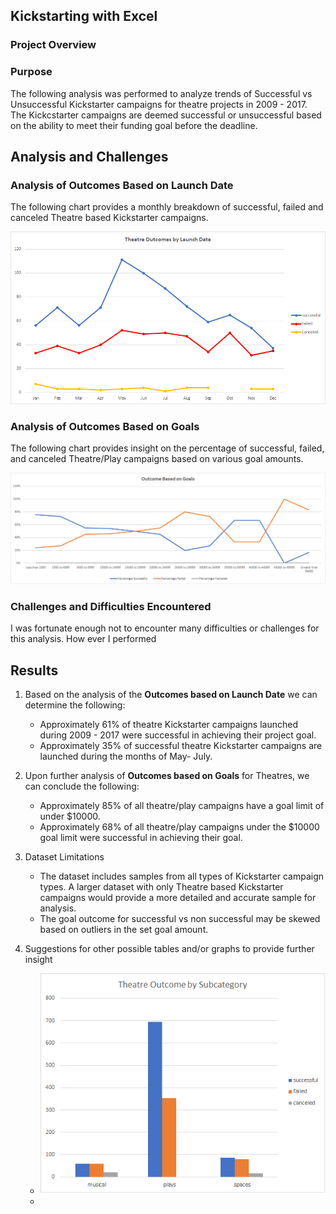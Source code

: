 ## Kickstarting with Excel

### Project Overview

### Purpose
The following analysis was performed to analyze trends of Successful vs Unsuccessful Kickstarter campaigns for theatre projects in 2009 - 2017. The Kickcstarter campaigns are deemed successful or unsuccessful based on the ability to meet their funding goal before the deadline. 

## Analysis and Challenges

### Analysis of Outcomes Based on Launch Date

The following chart provides a monthly breakdown of successful, failed and canceled Theatre based Kickstarter campaigns.
<p align="center">
  <img src="Resources/Theater_Outcomes_vs_Launch.png" width="700"/>
</p>

### Analysis of Outcomes Based on Goals

The following chart provides insight on the percentage of successful, failed, and canceled Theatre/Play campaigns based on various goal amounts. 
<p align="center">
  <img src="Resources/Outcomes_vs_Goals.png" width="900"/>
</p>

### Challenges and Difficulties Encountered
I was fortunate enough not to encounter many difficulties or challenges  for this analysis. How ever I performed 

## Results

1. Based on the analysis of the **Outcomes based on Launch Date** we can determine the following:
   - Approximately 61% of theatre Kickstarter campaigns launched during 2009 - 2017 were successful in achieving their project goal. 
   - Approximately 35% of successful theatre Kickstarter campaigns are launched during the months of May- July. 
  
2. Upon further analysis of **Outcomes based on Goals** for Theatres, we can conclude the following:
   - Approximately 85% of all theatre/play campaigns have a goal limit of under $10000.
   - Approximately 68% of all theatre/play campaigns under the $10000 goal limit were successful in achieving their goal. 

3. Dataset Limitations 
   - The dataset includes samples from all types of Kickstarter campaign types. A larger dataset with only Theatre based Kickstarter campaigns would provide a more detailed and accurate sample for analysis.
   - The goal outcome for successful vs non successful may be skewed based on outliers in the set goal amount.
  
4. Suggestions for other possible tables and/or graphs to provide further insight
   - ![Theatre Outcome by Subcategory](Resources/Theater_Outcomes_by_Subcategory.png)
   - 
   
